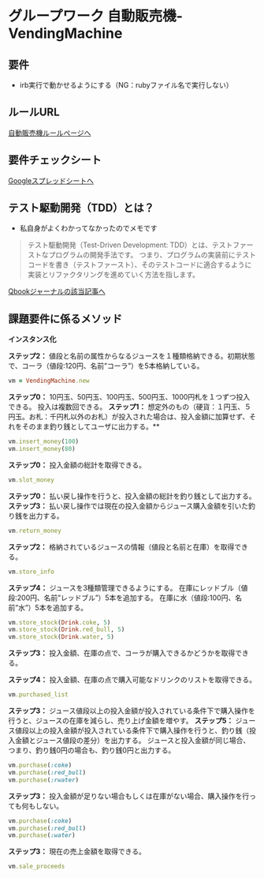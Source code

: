 # グループワーク 自動販売機-VendingMachine

## 要件
- irb実行で動かせるようにする（NG：rubyファイル名で実行しない）

## ルールURL

<a href="http://devtesting.jp/tddbc/?TDDBC%E5%A4%A7%E9%98%AA3.0/%E8%AA%B2%E9%A1%8C" target="_blank">自動販売機ルールページへ<a>

## 要件チェックシート

<a href="https://docs.google.com/spreadsheets/d/159EDG4ju9EHbTV2rLLa0mjtw8iWaym_zZogciinaqRM/edit?usp=sharing" target="_blank">Googleスプレッドシートへ<a>

## テスト駆動開発（TDD）とは？
- 私自身がよくわかってなかったのでメモです

> テスト駆動開発（Test-Driven Development: TDD）とは、テストファーストなプログラムの開発手法です。 つまり、プログラムの実装前にテストコードを書き（テストファースト）、そのテストコードに適合するように実装とリファクタリングを進めていく方法を指します。

<a href="https://www.qbook.jp/column/20181009_713.html" target="_blank">Qbookジャーナルの該当記事へ<a>



## 課題要件に係るメソッド

**インスタンス化**

**ステップ2：**
値段と名前の属性からなるジュースを１種類格納できる。初期状態で、コーラ（値段:120円、名前”コーラ”）を5本格納している。

```ruby
vm = VendingMachine.new
```


**ステップ0：**
10円玉、50円玉、100円玉、500円玉、1000円札を１つずつ投入できる。
投入は複数回できる。
**ステップ1：**
想定外のもの（硬貨：１円玉、５円玉。お札：千円札以外のお札）が投入された場合は、投入金額に加算せず、それをそのまま釣り銭としてユーザに出力する。**

```ruby
vm.insert_money(100)
vm.insert_money(80)
```


**ステップ0：**
投入金額の総計を取得できる。

```ruby
vm.slot_money
```


**ステップ0：**
払い戻し操作を行うと、投入金額の総計を釣り銭として出力する。
**ステップ3：**
払い戻し操作では現在の投入金額からジュース購入金額を引いた釣り銭を出力する。

```ruby
vm.return_money
```


**ステップ2：**
格納されているジュースの情報（値段と名前と在庫）を取得できる。

```ruby
vm.store_info
```


**ステップ4：**
ジュースを3種類管理できるようにする。
在庫にレッドブル（値段:200円、名前”レッドブル”）5本を追加する。
在庫に水（値段:100円、名前”水”）5本を追加する。

```ruby
vm.store_stock(Drink.coke, 5)
vm.store_stock(Drink.red_bull, 5)
vm.store_stock(Drink.water, 5)
```


**ステップ3：**
投入金額、在庫の点で、コーラが購入できるかどうかを取得できる。

**ステップ4：**
投入金額、在庫の点で購入可能なドリンクのリストを取得できる。

```ruby
vm.purchased_list
```


**ステップ3：**
ジュース値段以上の投入金額が投入されている条件下で購入操作を行うと、ジュースの在庫を減らし、売り上げ金額を増やす。
**ステップ5：**
ジュース値段以上の投入金額が投入されている条件下で購入操作を行うと、釣り銭（投入金額とジュース値段の差分）を出力する。
ジュースと投入金額が同じ場合、つまり、釣り銭0円の場合も、釣り銭0円と出力する。

```ruby
vm.purchase(:coke)
vm.purchase(:red_bull)
vm.purchase(:rwater)
```

**ステップ3：**
投入金額が足りない場合もしくは在庫がない場合、購入操作を行っても何もしない。

```ruby
vm.purchase(:coke)
vm.purchase(:red_bull)
vm.purchase(:water)
```

**ステップ3：**
現在の売上金額を取得できる。

```ruby
vm.sale_proceeds
```
